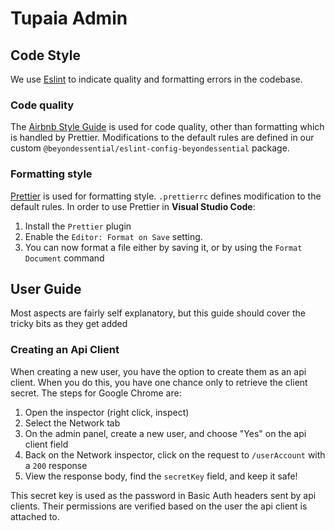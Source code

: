 # Tupaia Admin

## Code Style

We use [Eslint](https://eslint.org/) to indicate quality and formatting errors in the codebase.

### Code quality

The [Airbnb Style Guide](https://github.com/airbnb/javascript) is used for code quality, other than formatting which is handled by Prettier. Modifications to the default rules are defined in our custom `@beyondessential/eslint-config-beyondessential` package.

### Formatting style

[Prettier](https://prettier.io/) is used for formatting style. `.prettierrc` defines modification to the default rules.
In order to use Prettier in **Visual Studio Code**:

1. Install the `Prettier` plugin
2. Enable the `Editor: Format on Save` setting.
3. You can now format a file either by saving it, or by using the `Format Document` command

## User Guide

Most aspects are fairly self explanatory, but this guide should cover the tricky bits as they get added

### Creating an Api Client

When creating a new user, you have the option to create them as an api client. When you do this, you have one chance only to retrieve the client secret. The steps for Google Chrome are:

1. Open the inspector (right click, inspect)
2. Select the Network tab
3. On the admin panel, create a new user, and choose "Yes" on the api client field
4. Back on the Network inspector, click on the request to `/userAccount` with a `200` response
5. View the response body, find the `secretKey` field, and keep it safe!

This secret key is used as the password in Basic Auth headers sent by api clients. Their permissions are verified based on the user the api client is attached to.
